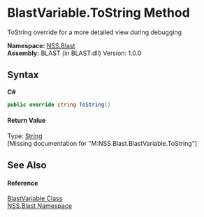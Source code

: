 # BlastVariable.ToString Method 
 

ToString override for a more detailed view during debugging

**Namespace:**&nbsp;<a href="N_NSS_Blast">NSS.Blast</a><br />**Assembly:**&nbsp;BLAST (in BLAST.dll) Version: 1.0.0

## Syntax

**C#**<br />
``` C#
public override string ToString()
```


#### Return Value
Type: <a href="https://docs.microsoft.com/dotnet/api/system.string" target="_blank" rel="noopener noreferrer">String</a><br />\[Missing <returns> documentation for "M:NSS.Blast.BlastVariable.ToString"\]

## See Also


#### Reference
<a href="T_NSS_Blast_BlastVariable">BlastVariable Class</a><br /><a href="N_NSS_Blast">NSS.Blast Namespace</a><br />